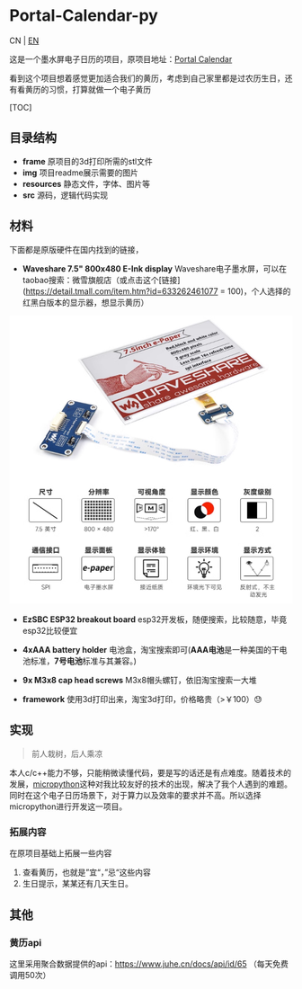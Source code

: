 # Portal-Calendar-py

CN | [EN](./README-en.md)

这是一个墨水屏电子日历的项目，原项目地址：[Portal Calendar](https://github.com/wuspy/portal_calendar)

看到这个项目想着感觉更加适合我们的黄历，考虑到自己家里都是过农历生日，还有看黄历的习惯，打算就做一个电子黄历

[TOC]

## 目录结构

- **frame** 原项目的3d打印所需的stl文件
- **img** 项目readme展示需要的图片
- **resources** 静态文件，字体、图片等
- **src**  源码，逻辑代码实现


## 材料

下面都是原版硬件在国内找到的链接，
- **Waveshare 7.5" 800x480 E-Ink display** Waveshare电子墨水屏，可以在taobao搜索：微雪旗舰店（或点击这个[链接](https://detail.tmall.com/item.htm?id=633262461077 = 100)，个人选择的红黑白版本的显示器，想显示黄历）

![](./img/display-zh.jpg)

- **EzSBC ESP32 breakout board** esp32开发板，随便搜索，比较随意，毕竟esp32比较便宜


- **4xAAA battery holder** 电池盒，淘宝搜索即可(**AAA电池**是一种美国的干电池标准，**7号电池**标准与其兼容。)

- **9x M3x8 cap head screws** M3x8帽头螺钉，依旧淘宝搜索一大堆

- **framework** 使用3d打印出来，淘宝3d打印，价格略贵（>￥100）😓


## 实现

> 前人栽树，后人乘凉

本人c/c++能力不够，只能稍微读懂代码，要是写的话还是有点难度。随着技术的发展，[micropython](https://micropython.org/)这种对我比较友好的技术的出现，解决了我个人遇到的难题。
同时在这个电子日历场景下，对于算力以及效率的要求并不高。所以选择micropython进行开发这一项目。

### 拓展内容

在原项目基础上拓展一些内容

1. 查看黄历，也就是”宜“，”忌“这些内容
2. 生日提示，某某还有几天生日。


## 其他

### 黄历api

这里采用聚合数据提供的api：https://www.juhe.cn/docs/api/id/65 （每天免费调用50次）